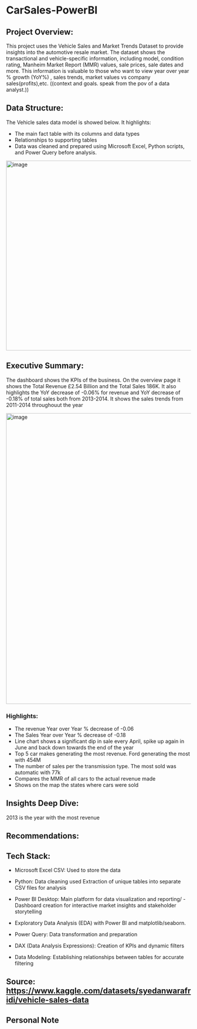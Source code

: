 # CarSales-PowerBI

## Project Overview:
This project uses the Vehicle Sales and Market Trends Dataset to provide insights into the automotive resale market. The dataset shows the transactional and vehicle-specific information, including model, condition rating, Manheim Market Report (MMR) values, sale prices, sale dates and more. This information is valuable to those who want to view year over year % growth (YoY%) , sales trends, market values vs company sales(profits),etc. ((context and goals. speak from the pov of a data analyst.))


## Data Structure:
The Vehicle sales data model is showed below. It highlights:
- The main fact table with its columns and data types
- Relationships to supporting tables
- Data was cleaned and prepared using Microsoft Excel, Python scripts, and Power Query before analysis.

<img width="810" height="517" alt="image" src="https://github.com/user-attachments/assets/49a5a1f8-bdb7-4ceb-9f9a-ca179c28375b" />


## Executive Summary:
The dashboard shows the KPIs of the business. On the overview page it shows the Total Revenue £2.54 Billion and the Total Sales 186K. It also highlights the YoY decrease of -0.06% for revenue and YoY decrease of -0.18% of total sales both from 2013-2014. It shows the sales trends from 2011-2014 throughouut the year

<img width="1408" height="792" alt="image" src="https://github.com/user-attachments/assets/2b9d77df-95ad-431f-968c-6c2e8b2946e5" />

### Highlights:
- The revenue Year over Year % decrease of -0.06
- The Sales Year over Year % decrease of -0.18
- Line chart shows a significant dip in sale every April, spike up again in June and back down towards the end of the year
- Top 5 car makes generating the most revenue. Ford generating the most with 454M
- The number of sales per the transmission type. The most sold was automatic with 77k
- Compares the MMR of all cars to the actual revenue made
- Shows on the map the states where cars were sold 


## Insights Deep Dive:
2013 is the year with the most revenue

## Recommendations:


## Tech Stack:
- Microsoft Excel CSV: Used to store the data

- Python: Data cleaning used Extraction of unique tables into separate CSV files for analysis

- Power BI Desktop: Main platform for data visualization and reporting/ - Dashboard creation for interactive market insights and stakeholder storytelling

- Exploratory Data Analysis (EDA) with Power BI and matplotlib/seaborn.

- Power Query: Data transformation and preparation

- DAX (Data Analysis Expressions): Creation of KPIs and dynamic filters

- Data Modeling: Establishing relationships between tables for accurate filtering


## Source: https://www.kaggle.com/datasets/syedanwarafridi/vehicle-sales-data


## Personal Note
